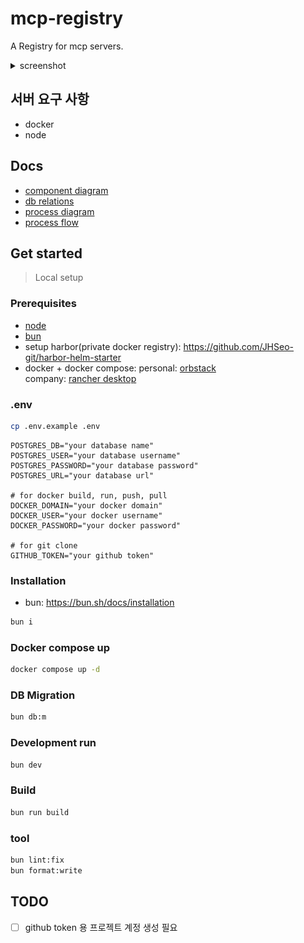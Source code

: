 # mcp-registry

A Registry for mcp servers.

<details>
<summary>screenshot</summary>

![home](./docs/screenshot/home.png)

![registry](./docs/screenshot/registry.png)

![regist-run](./docs/screenshot/regist-run.png)

![servers](./docs/screenshot/servers.png)

![server-ex-1](./docs/screenshot/server-ex-1.png)

![server-ex-2](./docs/screenshot/server-ex-2.png)

![tool-call-ex-1](./docs/screenshot/tool-call-ex-1.png)

![tool-call-ex-2](./docs/screenshot/tool-call-ex-2.png)

![deployments](./docs/screenshot/deployments.png)

![deployment](./docs/screenshot/deployment.png)

</details>

## 서버 요구 사항

- docker
- node

## Docs

- [component diagram](./docs/component-diagram.md)
- [db relations](./docs/db-relations.md)
- [process diagram](./docs/process-diagram.md)
- [process flow](./docs/process-flow.md)

## Get started

> Local setup

### Prerequisites

- [node](https://nodejs.org/ko/download)
- [bun](https://bun.sh/)
- setup harbor(private docker registry): https://github.com/JHSeo-git/harbor-helm-starter
- docker + docker compose:
  personal: [orbstack](https://orbstack.dev/)  
  company: [rancher desktop](https://rancherdesktop.io/)

### .env

```bash
cp .env.example .env
```

```
POSTGRES_DB="your database name"
POSTGRES_USER="your database username"
POSTGRES_PASSWORD="your database password"
POSTGRES_URL="your database url"

# for docker build, run, push, pull
DOCKER_DOMAIN="your docker domain"
DOCKER_USER="your docker username"
DOCKER_PASSWORD="your docker password"

# for git clone
GITHUB_TOKEN="your github token"
```

### Installation

- bun: https://bun.sh/docs/installation

```bash
bun i
```

### Docker compose up

```bash
docker compose up -d
```

### DB Migration

```bash
bun db:m
```

### Development run

```bash
bun dev
```

### Build

```bash
bun run build
```

### tool

```bash
bun lint:fix
bun format:write
```

## TODO

- [ ] github token 용 프로젝트 계정 생성 필요

